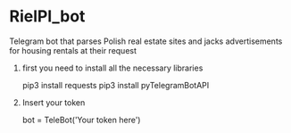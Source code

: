 # RielPl_bot
Telegram bot that parses Polish real estate sites and jacks advertisements for housing rentals at their request

1. first you need to install all the necessary libraries

   pip3 install requests
   pip3 install pyTelegramBotAPI

2. Insert your token

   bot = TeleBot('Your token here')
